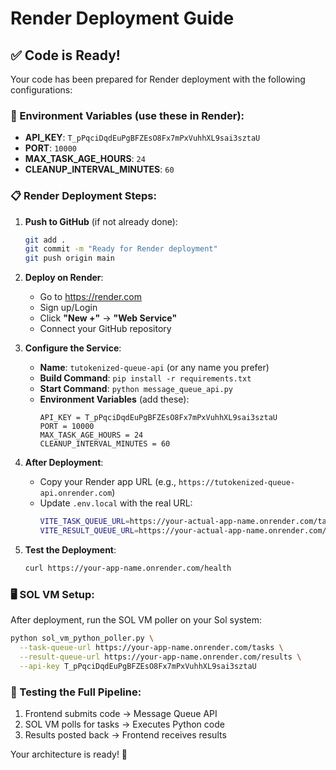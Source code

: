# Render Deployment Guide

## ✅ Code is Ready!

Your code has been prepared for Render deployment with the following configurations:

### 🔧 Environment Variables (use these in Render):
- **API_KEY**: `T_pPqciDqdEuPgBFZEsO8Fx7mPxVuhhXL9sai3sztaU`
- **PORT**: `10000`
- **MAX_TASK_AGE_HOURS**: `24`
- **CLEANUP_INTERVAL_MINUTES**: `60`

### 📋 Render Deployment Steps:

1. **Push to GitHub** (if not already done):
   ```bash
   git add .
   git commit -m "Ready for Render deployment"
   git push origin main
   ```

2. **Deploy on Render**:
   - Go to https://render.com
   - Sign up/Login
   - Click **"New +"** → **"Web Service"**
   - Connect your GitHub repository
   
3. **Configure the Service**:
   - **Name**: `tutokenized-queue-api` (or any name you prefer)
   - **Build Command**: `pip install -r requirements.txt`
   - **Start Command**: `python message_queue_api.py`
   - **Environment Variables** (add these):
     ```
     API_KEY = T_pPqciDqdEuPgBFZEsO8Fx7mPxVuhhXL9sai3sztaU
     PORT = 10000
     MAX_TASK_AGE_HOURS = 24
     CLEANUP_INTERVAL_MINUTES = 60
     ```

4. **After Deployment**:
   - Copy your Render app URL (e.g., `https://tutokenized-queue-api.onrender.com`)
   - Update `.env.local` with the real URL:
     ```bash
     VITE_TASK_QUEUE_URL=https://your-actual-app-name.onrender.com/tasks
     VITE_RESULT_QUEUE_URL=https://your-actual-app-name.onrender.com/results
     ```

5. **Test the Deployment**:
   ```bash
   curl https://your-app-name.onrender.com/health
   ```

### 🖥️ SOL VM Setup:

After deployment, run the SOL VM poller on your Sol system:

```bash
python sol_vm_python_poller.py \
  --task-queue-url https://your-app-name.onrender.com/tasks \
  --result-queue-url https://your-app-name.onrender.com/results \
  --api-key T_pPqciDqdEuPgBFZEsO8Fx7mPxVuhhXL9sai3sztaU
```

### 🔄 Testing the Full Pipeline:

1. Frontend submits code → Message Queue API
2. SOL VM polls for tasks → Executes Python code
3. Results posted back → Frontend receives results

Your architecture is ready! 🚀
